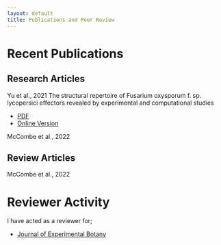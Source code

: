 ```yaml
---
layout: default
title: Publications and Peer Review
---
```


# Recent Publications

## Research Articles

Yu et al., 2021
The structural repertoire of Fusarium oxysporum f. sp. lycopersici effectors revealed by experimental and computational studies
- [PDF](/assets/papers/Yu_2021.pdf) 
- [Online Version](https://doi.org/10.1101/2021.12.14.472499) 

McCombe et al., 2022

## Review Articles

McCombe et al., 2022

# Reviewer Activity

I have acted as a reviewer for;

- [Journal of Experimental Botany](https://academic.oup.com/jxb)

